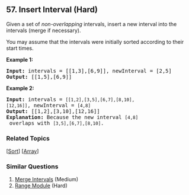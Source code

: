 <!--|This file generated by command(leetcode description); DO NOT EDIT.    |-->
<!--+----------------------------------------------------------------------+-->
<!--|@author    Openset <openset.wang@gmail.com>                           |-->
<!--|@link      https://github.com/openset                                 |-->
<!--|@home      https://github.com/openset/leetcode                        |-->
<!--+----------------------------------------------------------------------+-->

## 57. Insert Interval (Hard)

<p>Given a set of <em>non-overlapping</em> intervals, insert a new interval into the intervals (merge if necessary).</p>

<p>You may assume that the intervals were initially sorted according to their start times.</p>

<p><strong>Example 1:</strong></p>

<pre>
<strong>Input:</strong> intervals = [[1,3],[6,9]], newInterval = [2,5]
<strong>Output:</strong> [[1,5],[6,9]]
</pre>

<p><strong>Example 2:</strong></p>

<pre>
<strong>Input:</strong> intervals = <code>[[1,2],[3,5],[6,7],[8,10],[12,16]]</code>, newInterval = <code>[4,8]</code>
<strong>Output:</strong> [[1,2],[3,10],[12,16]]
<strong>Explanation:</strong> Because the new interval <code>[4,8]</code> overlaps with <code>[3,5],[6,7],[8,10]</code>.</pre>


### Related Topics
[[Sort](https://github.com/openset/leetcode/tree/master/tag/sort/README.md)]
[[Array](https://github.com/openset/leetcode/tree/master/tag/array/README.md)]

### Similar Questions
  1. [Merge Intervals](https://github.com/openset/leetcode/tree/master/problems/merge-intervals) (Medium)
  1. [Range Module](https://github.com/openset/leetcode/tree/master/problems/range-module) (Hard)
